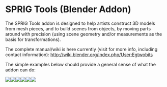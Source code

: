 # SPRIG Tools (Blender Addon)
The SPRIG Tools addon is designed to help artists construct 3D models from mesh pieces, and to build scenes from objects, by moving parts around with precision (using scene geometry and/or measurements as the basis for transformations).

The complete manual/wiki is here currently (visit for more info, including contact information): http://wiki.blender.org/index.php/User:Egtwobits

The simple examples below should provide a general sense of what the addon can do:

<div>
<div style="float:left"><img stlye="width:80px" src="http://wiki.blender.org/uploads/3/35/Axis_rotate_anim.gif"></div>
<div style="float:left"><img stlye="width:80px" src="http://wiki.blender.org/uploads/8/85/Mk_coplanar_anim.gif"></div>
<div style="float:left"><img stlye="width:80px" src="http://wiki.blender.org/uploads/2/23/Mk_collinear_anim.gif"></div>
<div style="float:left"><img stlye="width:80px" src="http://wiki.blender.org/uploads/e/e4/Point_match_anim.gif"></div>
<div style="float:left"><img stlye="width:80px" src="http://wiki.blender.org/uploads/d/d1/Vector_slide_anim.gif"></div>
<div style="float:left"><img stlye="width:80px" src="http://wiki.blender.org/uploads/b/bb/Scale_match_anim.gif"></div>
</div>
